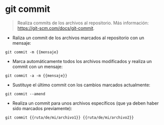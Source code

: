 # git commit

> Realiza commits de los archivos al repositorio.
> Más información: <https://git-scm.com/docs/git-commit>.

- Raliza un commit de los archivos marcados al repositorio con un mensaje:

`git commit -m {{mensaje}`

- Marca automáticamente todos los archivos modificados y realiza un commit con un mensaje:

`git commit -a -m {{mensaje}}`

- Sustituye el último commit con los cambios marcados actualmente:

`git commit --amend`

- Realiza un commit para unos archivos específicos (que ya deben haber sido marcados previamente):

`git commit {{ruta/de/mi/archivo1}} {{ruta/de/mi/archivo2}}`

